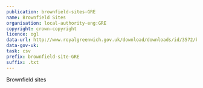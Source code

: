 ```yaml
---
publication: brownfield-sites-GRE
name: Brownfield Sites
organisation: local-authority-eng:GRE
copyright: crown-copyright
licence: ogl
data-url: http://www.royalgreenwich.gov.uk/download/downloads/id/3572/brownfield_land_register_csv
data-gov-uk: 
task: csv
prefix: brownfield-site-GRE
suffix: .txt
---
```


Brownfield sites

